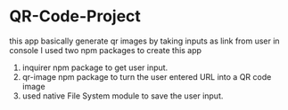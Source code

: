 # QR-Code-Project
this app basically generate qr images by taking inputs as link from user in console
I used two npm packages to create this app 
1. inquirer npm package to get user input.
2. qr-image npm package to turn the user entered URL into a QR code image
3. used native File System module to save the user input.

